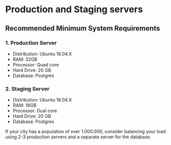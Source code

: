 # Production and Staging servers

## Recommended Minimum System Requirements

### 1. Production Server

- Distribution: Ubuntu 16.04.X
- RAM: 32GB
- Processor: Quad core
- Hard Drive: 20 GB
- Database: Postgres

### 2. Staging Server

- Distribution: Ubuntu 16.04.X
- RAM: 16GB
- Processor: Dual core
- Hard Drive: 20 GB
- Database: Postgres

If your city has a population of over 1.000.000, consider balancing your load using 2-3 production servers and a separate server for the database.
